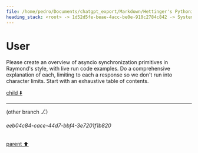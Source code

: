 ```yaml
---
file: /home/pedro/Documents/chatgpt_export/Markdown/Hettinger's Pythonic Coding Style.md
heading_stack: <root> -> 1d52d5fe-beae-4acc-be0e-910c2784c842 -> System -> 990cbfc8-f01c-4465-94d6-e8a9d6fea7b5 -> System -> aaa237dc-dc1e-4222-abfc-c36e07f03dac -> User -> 776fab5c-cc53-47a1-93dc-69a27010cdb2 -> Assistant -> aaa247ef-988b-49a9-9915-daf574ce71f4 -> User
---
```

# User

Please create an overview of asyncio synchronization primitives in Raymond's style, with live run code examples. Do a comprehensive explanation of each, limiting to each a response so we don't run into character limits. Start with an exhaustive table of contents.

[child ⬇️](#eeb04c84-cace-44d7-bbf4-3e7201f1b820)

---

(other branch ⎇)
###### eeb04c84-cace-44d7-bbf4-3e7201f1b820
[parent ⬆️](#aaa247ef-988b-49a9-9915-daf574ce71f4)
